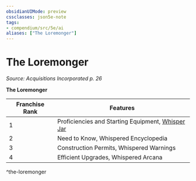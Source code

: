 ```yaml
---
obsidianUIMode: preview
cssclasses: json5e-note
tags:
- compendium/src/5e/ai
aliases: ["The Loremonger"]
---
```

# The Loremonger
*Source: Acquisitions Incorporated p. 26* 

**The Loremonger**

| Franchise Rank | Features |
|----------------|----------|
| 1 | Proficiencies and Starting Equipment, [Whisper Jar](/Systems/5e/items/whisper-jar-ai.md) |
| 2 | Need to Know, Whispered Encyclopedia |
| 3 | Construction Permits, Whispered Warnings |
| 4 | Efficient Upgrades, Whispered Arcana |
^the-loremonger